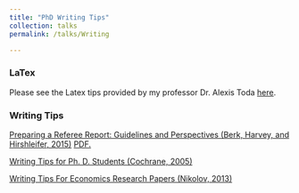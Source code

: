 ```yaml
---
title: "PhD Writing Tips"
collection: talks
permalink: /talks/Writing

---
```


### LaTex
Please see the Latex tips provided by my professor Dr. Alexis Toda [here](https://alexisakira.github.io/misc/latex).

### Writing Tips
[Preparing a Referee Report: Guidelines and Perspectives (Berk, Harvey, and Hirshleifer, 2015)](https://LynnXu1023/YuliXu.github.io/files/Refereeing_Guidelines.pdf)
<a href="YuliXu.github.io/files/Refereeing_Guidelines.pdf" target="_blank">PDF.</a>

[Writing Tips for Ph. D. Students (Cochrane, 2005)](https://LynnXu1023/YuliXu.github.io/files/phd_paper_writing.pdf)

[Writing Tips For Economics Research Papers (Nikolov, 2013)](https://LynnXu1023/YuliXu.github.io/files/writingtips.pdf)

